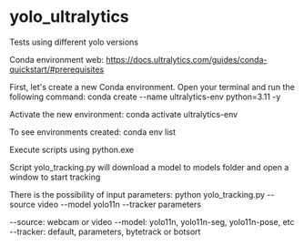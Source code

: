 # yolo_ultralytics
Tests using different yolo versions

Conda environment
web: https://docs.ultralytics.com/guides/conda-quickstart/#prerequisites

First, let's create a new Conda environment. Open your terminal and run the following command:
conda create --name ultralytics-env python=3.11 -y

Activate the new environment:
conda activate ultralytics-env

To see environments created:
conda env list

Execute scripts using python.exe

Script yolo_tracking.py will download a model to models folder and open a window to start tracking


There is the possibility of input parameters:
python yolo_tracking.py --source video --model yolo11n --tracker parameters

--source: webcam or video
--model: yolo11n, yolo11n-seg, yolo11n-pose, etc
--tracker: default, parameters, bytetrack or botsort